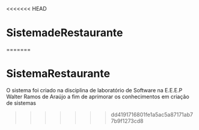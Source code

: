 <<<<<<< HEAD
# SistemadeRestaurante
=======
# SistemaRestaurante
O sistema foi criado na disciplina de laboratório de Software na E.E.E.P Walter Ramos de Araújo a fim de aprimorar os conhecimentos em criação de sistemas
>>>>>>> dd4191716801fe1a5ac5a87171ab77b9f1273cd8
